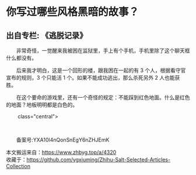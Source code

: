 # 你写过哪些风格黑暗的故事？  
## 出自专栏: 《逃脱记录》  
&emsp;&emsp;非常奇怪，一觉醒来我被困在监狱里，手上有个手机，手机里除了这个聊天框什么都没有。  
  
&emsp;&emsp;后来我才明白，这是一个回形的楼，跟我困在一起的有 3 个人，根据看守官宣布的规则，3 个只能活 1 个。如果不能成功逃出，那么杀死另外 2 人也能获胜。  
  
&emsp;&emsp;在这个要命的游戏里，还有一个奇怪的规定：不能踩到红色地面。什么是红色的地面？地板明明都是白色的。  
  
&emsp;&emsp; class="central">  
  
&emsp;&emsp;
  
  
&emsp;&emsp;备案号:YXA10l4nQonSnEgY6nZHJEmK  
  
本文搬运来自：https://www.zhbyg.top/a/4320  
 收藏于：https://github.com/ygxiuming/Zhihu-Salt-Selected-Articles-Collection